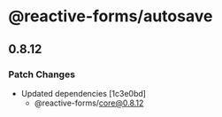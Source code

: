 # @reactive-forms/autosave

## 0.8.12

### Patch Changes

-   Updated dependencies [1c3e0bd]
    -   @reactive-forms/core@0.8.12
